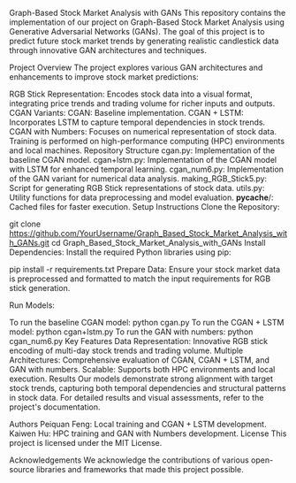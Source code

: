 Graph-Based Stock Market Analysis with GANs
This repository contains the implementation of our project on Graph-Based Stock Market Analysis using Generative Adversarial Networks (GANs). The goal of this project is to predict future stock market trends by generating realistic candlestick data through innovative GAN architectures and techniques.

Project Overview
The project explores various GAN architectures and enhancements to improve stock market predictions:

RGB Stick Representation: Encodes stock data into a visual format, integrating price trends and trading volume for richer inputs and outputs.
CGAN Variants:
CGAN: Baseline implementation.
CGAN + LSTM: Incorporates LSTM to capture temporal dependencies in stock trends.
CGAN with Numbers: Focuses on numerical representation of stock data.
Training is performed on high-performance computing (HPC) environments and local machines.
Repository Structure
cgan.py: Implementation of the baseline CGAN model.
cgan+lstm.py: Implementation of the CGAN model with LSTM for enhanced temporal learning.
cgan_num6.py: Implementation of the GAN variant for numerical data analysis.
making_RGB_Stick5.py: Script for generating RGB Stick representations of stock data.
utils.py: Utility functions for data preprocessing and model evaluation.
__pycache__/: Cached files for faster execution.
Setup Instructions
Clone the Repository:

git clone https://github.com/YourUsername/Graph_Based_Stock_Market_Analysis_with_GANs.git
cd Graph_Based_Stock_Market_Analysis_with_GANs
Install Dependencies: Install the required Python libraries using pip:

pip install -r requirements.txt
Prepare Data: Ensure your stock market data is preprocessed and formatted to match the input requirements for RGB stick generation.

Run Models:

To run the baseline CGAN model:
python cgan.py
To run the CGAN + LSTM model:
python cgan+lstm.py
To run the GAN with numbers:
python cgan_num6.py
Key Features
Data Representation: Innovative RGB stick encoding of multi-day stock trends and trading volume.
Multiple Architectures: Comprehensive evaluation of CGAN, CGAN + LSTM, and GAN with numbers.
Scalable: Supports both HPC environments and local execution.
Results
Our models demonstrate strong alignment with target stock trends, capturing both temporal dependencies and structural patterns in stock data. For detailed results and visual assessments, refer to the project's documentation.

Authors
Peiquan Feng: Local training and CGAN + LSTM development.
Kaiwen Hu: HPC training and GAN with Numbers development.
License
This project is licensed under the MIT License.

Acknowledgements
We acknowledge the contributions of various open-source libraries and frameworks that made this project possible.

